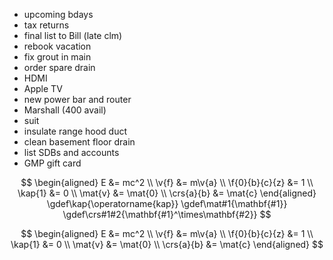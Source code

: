 - upcoming bdays
- tax returns
- final list to Bill (late clm)
- rebook vacation
- fix grout in main
- order spare drain
- HDMI
- Apple TV
- new power bar and router
- Marshall (400 avail)
- suit
- insulate range hood duct
- clean basement floor drain
- list SDBs and accounts
- GMP gift card

<script type="text/javascript" async
  src="https://cdnjs.cloudflare.com/ajax/libs/mathjax/2.7.5/MathJax.js?config=TeX-MML-AM_CHTML">
</script>

$$
\begin{aligned}
  E &= mc^2 \\
  \v{f} &= m\v{a} \\
  \f{0}{b}{c}{z} &= 1 \\
  \kap{1} &= 0 \\
  \mat{v} &= \mat{0} \\
  \crs{a}{b} &= \mat{c}
\end{aligned}
\gdef\kap{\operatorname{kap}}
\gdef\mat#1{\mathbf{#1}}
\gdef\crs#1#2{\mathbf{#1}^\times\mathbf{#2}}
$$

$$
\begin{aligned}
  E &= mc^2 \\
  \v{f} &= m\v{a} \\
  \f{0}{b}{c}{z} &= 1 \\
  \kap{1} &= 0 \\
  \mat{v} &= \mat{0} \\
  \crs{a}{b} &= \mat{c}
\end{aligned}
$$
